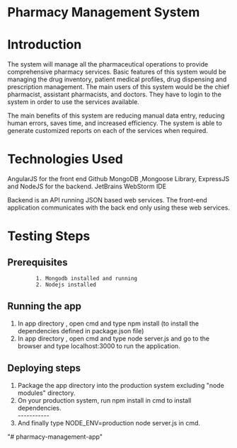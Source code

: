 # Pharmacy Management System

# Introduction

The system will manage all the pharmaceutical operations to provide comprehensive pharmacy services. Basic features of this system would be managing the drug inventory, patient medical profiles, drug dispensing and prescription management. The main users of this system would be the chief pharmacist, assistant pharmacists, and doctors. They have to login to the system in order to use the services available.

The main benefits of this system are reducing manual data entry, reducing human errors, saves time, and increased efficiency. The system is able to generate customized reports on each of the services when required.

# Technologies Used

AngularJS for the front end
Github 
MongoDB ,Mongoose Library,  ExpressJS and NodeJS for the backend.
JetBrains WebStorm IDE

Backend is an API running JSON based web services. The front-end application communicates with the back end only using these web services. 

# Testing Steps

Prerequisites
----------------
             1. Mongodb installed and running
             2. Nodejs installed

Running the app 
--------------   
1. In app directory , open cmd and type npm install (to install the dependencies defined in package.json file)
1. In app directory , open cmd and type node server.js and go to the browser and type localhost:3000 to run the application.  

Deploying steps
---------------

1. Package the app directory into the production system excluding "node modules" directory.
2. On your production system, run  npm install in cmd to install dependencies.  
                                   -----------
3. And finally type NODE_ENV=production node server.js in cmd.
      
"# pharmacy-management-app" 
